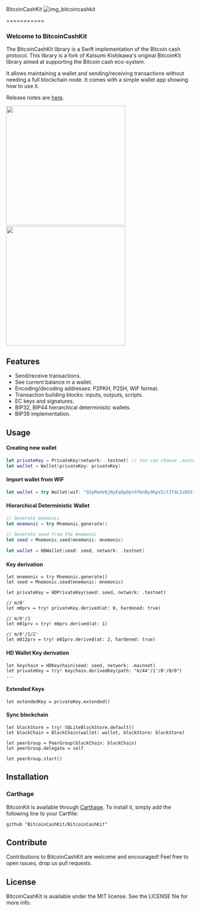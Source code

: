 BitcoinCashKit
![img_bitcoincashkit](https://user-images.githubusercontent.com/23519083/43384650-9b11d73e-9419-11e8-8c05-40af97849c77.jpg)

===========
### Welcome to BitcoinCashKit

The BitcoinCashKit library is a Swift implementation of the Bitcoin cash protocol. This library is a fork of Katsumi Kishikawa's original BitcoinKit library aimed at supporting the Bitcoin cash eco-system.

It allows maintaining a wallet and sending/receiving transactions without needing a full blockchain node. It comes with a simple wallet app showing how to use it.

Release notes are [here](CHANGELOG.md).

<img src="https://user-images.githubusercontent.com/40610/35793683-0d497b4e-0a96-11e8-8e49-2b0ce09211a4.png" width="320px" />&nbsp;<img src="https://user-images.githubusercontent.com/40610/35793685-0da36a32-0a96-11e8-855b-ecbc3ce1474c.png" width="320px" />

Features
--------

- Send/receive transactions.
- See current balance in a wallet.
- Encoding/decoding addresses: P2PKH, P2SH, WIF format.
- Transaction building blocks: inputs, outputs, scripts.
- EC keys and signatures.
- BIP32, BIP44 hierarchical deterministic wallets.
- BIP39 implementation.

Usage
-----

#### Creating new wallet

```swift
let privateKey = PrivateKey(network: .testnet) // You can choose .mainnet or .testnet
let wallet = Wallet(privateKey: privateKey)
```

#### Import wallet from WIF

```swift
let wallet = try Wallet(wif: "92pMamV6jNyEq9pDpY4f6nBy9KpV2cfJT4L5zDUYiGqyQHJfF1K")
```

#### Hierarchical Deterministic Wallet

```swift
// Generate mnemonic
let mnemonic = try Mnemonic.generate()

// Generate seed from the mnemonic
let seed = Mnemonic.seed(mnemonic: mnemonic)

let wallet = HDWallet(seed: seed, network: .testnet)
```

#### Key derivation

```
let mnemonic = try Mnemonic.generate()
let seed = Mnemonic.seed(mnemonic: mnemonic)

let privateKey = HDPrivateKey(seed: seed, network: .testnet)

// m/0'
let m0prv = try! privateKey.derived(at: 0, hardened: true)

// m/0'/1
let m01prv = try! m0prv.derived(at: 1)

// m/0'/1/2'
let m012prv = try! m01prv.derived(at: 2, hardened: true)
```

#### HD Wallet Key derivation

```
let keychain = HDKeychain(seed: seed, network: .mainnet)
let privateKey = try! keychain.derivedKey(path: "m/44'/1'/0'/0/0")
...
```

#### Extended Keys

```
let extendedKey = privateKey.extended()
```

#### Sync blockchain

```
let blockStore = try! SQLiteBlockStore.default()
let blockChain = BlockChain(wallet: wallet, blockStore: blockStore)

let peerGroup = PeerGroup(blockChain: blockChain)
let peerGroup.delegate = self

let peerGroup.start()
```

Installation
------------

### Carthage

BitcoinKit is available through [Carthage](https://github.com/Carthage/Carthage). To install
it, simply add the following line to your Cartfile:

`github "BitcoinCashKit/BitcoinCashKit"`

Contribute
----------
Contributions to BitcoinCashKit are welcome and encouraged!
Feel free to open issues, drop us pull requests.


License
-------

BitcoinCashKit is available under the MIT license. See the LICENSE file for more info.
